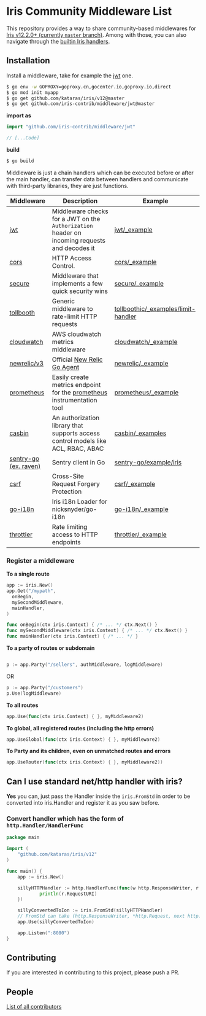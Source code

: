# Iris Community Middleware List

<!-- [![Build status](https://api.travis-ci.org/iris-contrib/middleware.svg?branch=master&style=flat-square)](https://travis-ci.org/iris-contrib/middleware) -->

This repository provides a way to share community-based middlewares for [Iris v12.2.0+ (currently `master` branch)](https://github.com/kataras/iris). Among with those, you can also navigate through the [builtin Iris handlers](https://github.com/kataras/iris/tree/v12/middleware).

## Installation

Install a middleware, take for example the [jwt](jwt) one.

```sh
$ go env -w GOPROXY=goproxy.cn,gocenter.io,goproxy.io,direct
$ go mod init myapp
$ go get github.com/kataras/iris/v12@master
$ go get github.com/iris-contrib/middleware/jwt@master
```

**import as**

```go
import "github.com/iris-contrib/middleware/jwt"

// [...Code]
```

**build**
```sh
$ go build
```

Middleware is just a chain handlers which can be executed before or after the main handler, can transfer data between handlers and communicate with third-party libraries, they are just functions.

<!-- https://github.com/kataras/iris/blob/master/_examples/permissions/main.go -->

| Middleware      | Description | Example     |
| ----------------|-------------|-------------|
| [jwt](jwt) | Middleware checks for a JWT on the `Authorization` header on incoming requests and decodes it | [jwt/_example](jwt/_example) |
| [cors](cors) | HTTP Access Control. | [cors/_example](cors/_example) |
| [secure](secure) | Middleware that implements a few quick security wins | [secure/_example](secure/_example/main.go) |
| [tollbooth](tollboothic) | Generic middleware to rate-limit HTTP requests | [tollboothic/_examples/limit-handler](tollboothic/_examples/limit-handler) |
| [cloudwatch](cloudwatch) |  AWS cloudwatch metrics middleware |[cloudwatch/_example](cloudwatch/_example) |
| [newrelic/v3](newrelic) | Official [New Relic Go Agent](https://github.com/newrelic/go-agent/tree/master/v3) | [newrelic/_example](newrelic/_example) |
| [prometheus](prometheus)| Easily create metrics endpoint for the [prometheus](http://prometheus.io) instrumentation tool | [prometheus/_example](prometheus/_example) |
| [casbin](casbin)| An authorization library that supports access control models like ACL, RBAC, ABAC | [casbin/_examples](casbin/_examples) |
| [sentry-go (ex. raven)](https://github.com/getsentry/sentry-go/tree/master/iris)| Sentry client in Go | [sentry-go/example/iris](https://github.com/getsentry/sentry-go/blob/master/example/iris/main.go) | <!-- raven was deprecated by its company, the successor is sentry-go, they contain an Iris middleware. -->
| [csrf](csrf)| Cross-Site Request Forgery Protection | [csrf/_example](csrf/_example/main.go) |
| [go-i18n](go-i18n)| Iris i18n Loader for nicksnyder/go-i18n | [go-i18n/_example](go-i18n/_example/main.go) |
| [throttler](throttler)| Rate limiting access to HTTP endpoints | [throttler/_example](throttler/_example/main.go) |


### Register a middleware

**To a single route**

```go
app := iris.New()
app.Get("/mypath",
  onBegin,
  mySecondMiddleware,
  mainHandler,
)

func onBegin(ctx iris.Context) { /* ... */ ctx.Next() }
func mySecondMiddleware(ctx iris.Context) { /* ... */ ctx.Next() }
func mainHandler(ctx iris.Context) { /* ... */ }
```

**To a party of routes or subdomain**

```go

p := app.Party("/sellers", authMiddleware, logMiddleware)

```

OR

```go
p := app.Party("/customers")
p.Use(logMiddleware)
```

**To all routes**

```go
app.Use(func(ctx iris.Context) { }, myMiddleware2)
```

**To global, all registered routes (including the http errors)**

```go
app.UseGlobal(func(ctx iris.Context) { }, myMiddleware2)
```

**To Party and its children, even on unmatched routes and errors**

```go
app.UseRouter(func(ctx iris.Context) { }, myMiddleware2))
```

## Can I use standard net/http handler with iris?

**Yes** you can, just pass the Handler inside the `iris.FromStd` in order to be converted into iris.Handler and register it as you saw before.

### Convert handler which has the form of `http.Handler/HandlerFunc`

```go
package main

import (
    "github.com/kataras/iris/v12"
)

func main() {
    app := iris.New()

    sillyHTTPHandler := http.HandlerFunc(func(w http.ResponseWriter, r *http.Request){
            println(r.RequestURI)
    })

    sillyConvertedToIon := iris.FromStd(sillyHTTPHandler)
    // FromStd can take (http.ResponseWriter, *http.Request, next http.Handler) too!
    app.Use(sillyConvertedToIon)

    app.Listen(":8080")
}

```

## Contributing

If you are interested in contributing to this project, please push a PR.

## People

[List of all contributors](https://github.com/iris-contrib/middleware/graphs/contributors)
